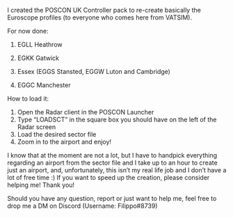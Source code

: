 I created the POSCON UK Controller pack to re-create basically the Euroscope profiles (to everyone who comes here from VATSIM). 

For now done:

1. EGLL Heathrow

2. EGKK Gatwick

3. Essex (EGGS Stansted, EGGW Luton and Cambridge)

4. EGGC Manchester


How to load it:

1. Open the Radar client in the POSCON Launcher
2. Type “LOADSCT” in the square box you should have on the left of the Radar screen
3. Load the desired sector file 
4. Zoom in to the airport and enjoy!

I know that at the moment are not a lot, but I have to handpick everything regarding an airport from the sector file and I take up to an hour to create just an airport, and, unfortunately, this isn’t my real life job and I don’t have a lot of free time :) If you want to speed up the creation, please consider helping me! Thank you!

Should you have any question, report or just want to help me, feel free to drop me a DM on Discord (Username: Filippo#8739)
